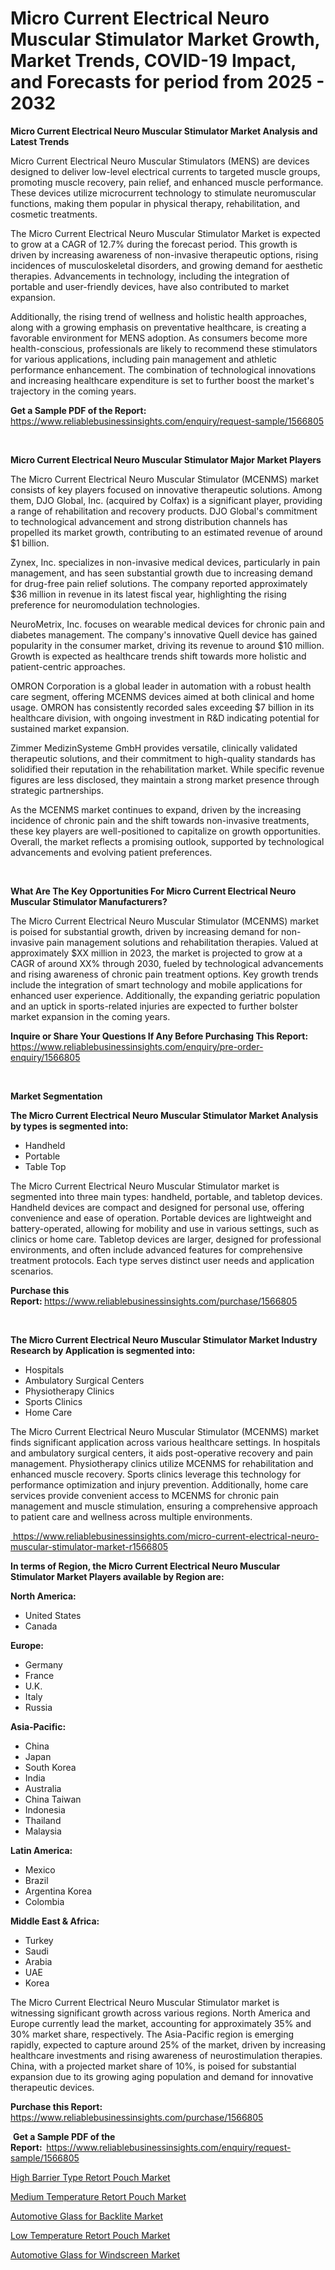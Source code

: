 <p><h1>Micro Current Electrical Neuro Muscular Stimulator Market Growth, Market Trends, COVID-19 Impact, and Forecasts for period from 2025 - 2032</h1></p><p><strong>Micro Current Electrical Neuro Muscular Stimulator Market Analysis and Latest Trends</strong></p>
<p><p>Micro Current Electrical Neuro Muscular Stimulators (MENS) are devices designed to deliver low-level electrical currents to targeted muscle groups, promoting muscle recovery, pain relief, and enhanced muscle performance. These devices utilize microcurrent technology to stimulate neuromuscular functions, making them popular in physical therapy, rehabilitation, and cosmetic treatments. </p><p>The Micro Current Electrical Neuro Muscular Stimulator Market is expected to grow at a CAGR of 12.7% during the forecast period. This growth is driven by increasing awareness of non-invasive therapeutic options, rising incidences of musculoskeletal disorders, and growing demand for aesthetic therapies. Advancements in technology, including the integration of portable and user-friendly devices, have also contributed to market expansion. </p><p>Additionally, the rising trend of wellness and holistic health approaches, along with a growing emphasis on preventative healthcare, is creating a favorable environment for MENS adoption. As consumers become more health-conscious, professionals are likely to recommend these stimulators for various applications, including pain management and athletic performance enhancement. The combination of technological innovations and increasing healthcare expenditure is set to further boost the market's trajectory in the coming years.</p></p>
<p><strong>Get a Sample PDF of the Report:&nbsp;</strong> <a href="https://www.reliablebusinessinsights.com/enquiry/request-sample/1566805?utm_campaign=84&utm_medium=2&utm_source=Github&utm_content=ia&utm_term=22032025&utm_id=micro-current-electrical-neuro-muscular-stimulator">https://www.reliablebusinessinsights.com/enquiry/request-sample/1566805</a></p>
<p>&nbsp;</p>
<p><strong>Micro Current Electrical Neuro Muscular Stimulator Major Market Players</strong></p>
<p><p>The Micro Current Electrical Neuro Muscular Stimulator (MCENMS) market consists of key players focused on innovative therapeutic solutions. Among them, DJO Global, Inc. (acquired by Colfax) is a significant player, providing a range of rehabilitation and recovery products. DJO Global's commitment to technological advancement and strong distribution channels has propelled its market growth, contributing to an estimated revenue of around $1 billion.</p><p>Zynex, Inc. specializes in non-invasive medical devices, particularly in pain management, and has seen substantial growth due to increasing demand for drug-free pain relief solutions. The company reported approximately $36 million in revenue in its latest fiscal year, highlighting the rising preference for neuromodulation technologies.</p><p>NeuroMetrix, Inc. focuses on wearable medical devices for chronic pain and diabetes management. The company's innovative Quell device has gained popularity in the consumer market, driving its revenue to around $10 million. Growth is expected as healthcare trends shift towards more holistic and patient-centric approaches.</p><p>OMRON Corporation is a global leader in automation with a robust health care segment, offering MCENMS devices aimed at both clinical and home usage. OMRON has consistently recorded sales exceeding $7 billion in its healthcare division, with ongoing investment in R&D indicating potential for sustained market expansion.</p><p>Zimmer MedizinSysteme GmbH provides versatile, clinically validated therapeutic solutions, and their commitment to high-quality standards has solidified their reputation in the rehabilitation market. While specific revenue figures are less disclosed, they maintain a strong market presence through strategic partnerships.</p><p>As the MCENMS market continues to expand, driven by the increasing incidence of chronic pain and the shift towards non-invasive treatments, these key players are well-positioned to capitalize on growth opportunities. Overall, the market reflects a promising outlook, supported by technological advancements and evolving patient preferences.</p></p>
<p>&nbsp;</p>
<p><strong>What Are The Key Opportunities For Micro Current Electrical Neuro Muscular Stimulator Manufacturers?</strong></p>
<p><p>The Micro Current Electrical Neuro Muscular Stimulator (MCENMS) market is poised for substantial growth, driven by increasing demand for non-invasive pain management solutions and rehabilitation therapies. Valued at approximately $XX million in 2023, the market is projected to grow at a CAGR of around XX% through 2030, fueled by technological advancements and rising awareness of chronic pain treatment options. Key growth trends include the integration of smart technology and mobile applications for enhanced user experience. Additionally, the expanding geriatric population and an uptick in sports-related injuries are expected to further bolster market expansion in the coming years.</p></p>
<p><strong>Inquire or Share Your Questions If Any Before Purchasing This Report:</strong> <a href="https://www.reliablebusinessinsights.com/enquiry/pre-order-enquiry/1566805?utm_campaign=84&utm_medium=2&utm_source=Github&utm_content=ia&utm_term=22032025&utm_id=micro-current-electrical-neuro-muscular-stimulator">https://www.reliablebusinessinsights.com/enquiry/pre-order-enquiry/1566805</a></p>
<p>&nbsp;</p>
<p><strong>Market Segmentation</strong></p>
<p><strong>The Micro Current Electrical Neuro Muscular Stimulator Market Analysis by types is segmented into:</strong></p>
<p><ul><li>Handheld</li><li>Portable</li><li>Table Top</li></ul></p>
<p><p>The Micro Current Electrical Neuro Muscular Stimulator market is segmented into three main types: handheld, portable, and tabletop devices. Handheld devices are compact and designed for personal use, offering convenience and ease of operation. Portable devices are lightweight and battery-operated, allowing for mobility and use in various settings, such as clinics or home care. Tabletop devices are larger, designed for professional environments, and often include advanced features for comprehensive treatment protocols. Each type serves distinct user needs and application scenarios.</p></p>
<p><strong>Purchase this Report:&nbsp;</strong><a href="https://www.reliablebusinessinsights.com/purchase/1566805?utm_campaign=84&utm_medium=2&utm_source=Github&utm_content=ia&utm_term=22032025&utm_id=micro-current-electrical-neuro-muscular-stimulator">https://www.reliablebusinessinsights.com/purchase/1566805</a></p>
<p>&nbsp;</p>
<p><strong>The Micro Current Electrical Neuro Muscular Stimulator Market Industry Research by Application is segmented into:</strong></p>
<p><ul><li>Hospitals</li><li>Ambulatory Surgical Centers</li><li>Physiotherapy Clinics</li><li>Sports Clinics</li><li>Home Care</li></ul></p>
<p><p>The Micro Current Electrical Neuro Muscular Stimulator (MCENMS) market finds significant application across various healthcare settings. In hospitals and ambulatory surgical centers, it aids post-operative recovery and pain management. Physiotherapy clinics utilize MCENMS for rehabilitation and enhanced muscle recovery. Sports clinics leverage this technology for performance optimization and injury prevention. Additionally, home care services provide convenient access to MCENMS for chronic pain management and muscle stimulation, ensuring a comprehensive approach to patient care and wellness across multiple environments.</p></p>
<p><a href="https://www.reliablebusinessinsights.com/micro-current-electrical-neuro-muscular-stimulator-market-r1566805?utm_campaign=84&utm_medium=2&utm_source=Github&utm_content=ia&utm_term=22032025&utm_id=micro-current-electrical-neuro-muscular-stimulator">&nbsp;https://www.reliablebusinessinsights.com/micro-current-electrical-neuro-muscular-stimulator-market-r1566805</a></p>
<p><strong>In terms of Region, the Micro Current Electrical Neuro Muscular Stimulator Market Players available by Region are:</strong></p>
<p>
    <p> <strong> North America: </strong>
        <ul>
            <li>United States</li>
            <li>Canada</li>
        </ul>
        </p> 
    <p> <strong> Europe: </strong>
        <ul>
            <li>Germany</li>
            <li>France</li>
            <li>U.K.</li>
            <li>Italy</li>
            <li>Russia</li>
        </ul>
        </p> 
    <p> <strong> Asia-Pacific: </strong>
        <ul>
            <li>China</li>
            <li>Japan</li>
            <li>South Korea</li>
            <li>India</li>
            <li>Australia</li>
            <li>China Taiwan</li>
            <li>Indonesia</li>
            <li>Thailand</li>
            <li>Malaysia</li>
        </ul>
        </p> 
    <p> <strong> Latin America: </strong>
        <ul>
            <li>Mexico</li>
            <li>Brazil</li>
            <li>Argentina Korea</li>
            <li>Colombia</li>
        </ul>
        </p> 
    <p> <strong> Middle East & Africa: </strong>
        <ul>
            <li>Turkey</li>
            <li>Saudi</li>
            <li>Arabia</li>
            <li>UAE</li>
            <li>Korea</li>
        </ul>
    </p>
    </p>
<p><p>The Micro Current Electrical Neuro Muscular Stimulator market is witnessing significant growth across various regions. North America and Europe currently lead the market, accounting for approximately 35% and 30% market share, respectively. The Asia-Pacific region is emerging rapidly, expected to capture around 25% of the market, driven by increasing healthcare investments and rising awareness of neurostimulation therapies. China, with a projected market share of 10%, is poised for substantial expansion due to its growing aging population and demand for innovative therapeutic devices.</p></p>
<p><strong>Purchase this Report: </strong><a href="https://www.reliablebusinessinsights.com/purchase/1566805?utm_campaign=84&utm_medium=2&utm_source=Github&utm_content=ia&utm_term=22032025&utm_id=micro-current-electrical-neuro-muscular-stimulator">https://www.reliablebusinessinsights.com/purchase/1566805</a></p>
<p>&nbsp;<strong>Get a Sample PDF of the Report:&nbsp;&nbsp;</strong><a href="https://www.reliablebusinessinsights.com/enquiry/request-sample/1566805?utm_campaign=84&utm_medium=2&utm_source=Github&utm_content=ia&utm_term=22032025&utm_id=micro-current-electrical-neuro-muscular-stimulator">https://www.reliablebusinessinsights.com/enquiry/request-sample/1566805</a></p>
<p><strong></strong></p>
<p><p><a href="https://github.com/gilerzelko7a/Market-Research-Report-List-1/blob/main/high-barrier-type-retort-pouch-market.md?utm_campaign=84&utm_medium=2&utm_source=Github&utm_content=ia&utm_term=22032025&utm_id=micro-current-electrical-neuro-muscular-stimulator">High Barrier Type Retort Pouch Market</a></p><p><a href="https://github.com/sentoljinqiu/Market-Research-Report-List-1/blob/main/medium-temperature-retort-pouch-market.md?utm_campaign=84&utm_medium=2&utm_source=Github&utm_content=ia&utm_term=22032025&utm_id=micro-current-electrical-neuro-muscular-stimulator">Medium Temperature Retort Pouch Market</a></p><p><a href="https://github.com/saribuissawi/Market-Research-Report-List-1/blob/main/automotive-glass-for-backlite-market.md?utm_campaign=84&utm_medium=2&utm_source=Github&utm_content=ia&utm_term=22032025&utm_id=micro-current-electrical-neuro-muscular-stimulator">Automotive Glass for Backlite Market</a></p><p><a href="https://github.com/kecixayaab/Market-Research-Report-List-1/blob/main/low-temperature-retort-pouch-market.md?utm_campaign=84&utm_medium=2&utm_source=Github&utm_content=ia&utm_term=22032025&utm_id=micro-current-electrical-neuro-muscular-stimulator">Low Temperature Retort Pouch Market</a></p><p><a href="https://github.com/vandelmanize/Market-Research-Report-List-1/blob/main/automotive-glass-for-windscreen-market.md?utm_campaign=84&utm_medium=2&utm_source=Github&utm_content=ia&utm_term=22032025&utm_id=micro-current-electrical-neuro-muscular-stimulator">Automotive Glass for Windscreen Market</a></p></p>